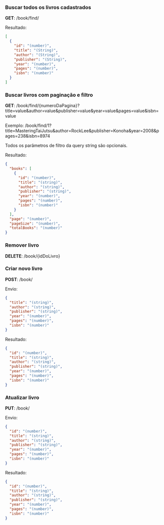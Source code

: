 
### Buscar todos os livros cadastrados

**GET**: /book/find/

Resultado:

```json
[
  {
    "id": "(number)",
    "title": "(String)",
    "author": "(String)",
    "publisher": "(String)",
    "year": "(number)",
    "pages": "(number)",
    "isbn": "(number)"
  }
]
```

### Buscar livros com paginação e filtro

**GET**: /book/find/{numeroDaPagina}?title=value&author=value&publisher=value&year=value&pages=value&isbn=value

Exemplo: /book/find/1?title=MasteringTaiJutsu&author=RockLee&publisher=Konoha&year=2008&pages=238&isbn=8974

Todos os parâmetros de filtro da query string são opcionais.

Resultado:

```json
{
  "books": [
    {
      "id": "(number)",
      "title": "(string)",
      "author": "(string)",
      "publisher": "(string)",
      "year": "(number)",
      "pages": "(number)",
      "isbn": "(number)"
    }
  ],
  "page": "(number)",
  "pageSize": "(number)",
  "totalBooks": "(number)"
}
```

### Remover livro

**DELETE**: /book/{idDoLivro}

### Criar novo livro

**POST**: /book/

Envio:
```json
{
  "title": "(string)",
  "author": "(string)",
  "publisher": "(string)",
  "year": "(number)",
  "pages": "(number)",
  "isbn": "(number)"   
}
```

Resultado:
```json
{ 
  "id": "(number)",
  "title": "(string)",
  "author": "(string)",
  "publisher": "(string)",
  "year": "(number)",
  "pages": "(number)",
  "isbn": "(number)"    
}
```
### Atualizar livro

**PUT**: /book/

Envio:
```json
{
  "id": "(number)",
  "title": "(string)",
  "author": "(string)",
  "publisher": "(string)",
  "year": "(number)",
  "pages": "(number)",
  "isbn": "(number)"     
}
```

Resultado:
```json
{ 
  "id": "(number)",
  "title": "(string)",
  "author": "(string)",
  "publisher": "(string)",
  "year": "(number)",
  "pages": "(number)",
  "isbn": "(number)"    
}
```
